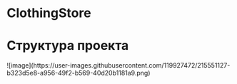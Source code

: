 # ClothingStore
<h1>Структура проекта</h1>
![image](https://user-images.githubusercontent.com/119927472/215551127-b323d5e8-a956-49f2-b569-40d20b1181a9.png)
